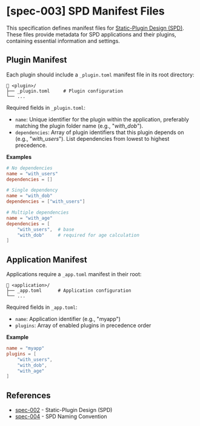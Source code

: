 # \[spec-003\] SPD Manifest Files

This specification defines manifest files for [Static-Plugin Design (SPD)](https://github.com/thecodecrate/guidelines/blob/main/specs/spec-002--static-plugin-design/README.md). These files provide metadata for SPD applications and their plugins, containing essential information and settings.

## Plugin Manifest

Each plugin should include a `_plugin.toml` manifest file in its root directory:

```
📁 <plugin>/
├── _plugin.toml     # Plugin configuration
└── ...
```

Required fields in `_plugin.toml`:

- `name`: Unique identifier for the plugin within the application, preferably matching the plugin folder name (e.g., "*with_dob*").
- `dependencies`: Array of plugin identifiers that this plugin depends on (e.g., "*with_users*"). List dependencies from lowest to highest precedence.

**Examples**

```toml
# No dependencies
name = "with_users"
dependencies = []
```

```toml
# Single dependency
name = "with_dob"
dependencies = ["with_users"]
```

```toml
# Multiple dependencies
name = "with_age"
dependencies = [
    "with_users",  # base
    "with_dob"     # required for age calculation
]
```

## Application Manifest

Applications require a `_app.toml` manifest in their root:

```
📁 <application>/
├── _app.toml      # Application configuration
└── ...
```

Required fields in `_app.toml`:

- `name`: Application identifier (e.g., "myapp")
- `plugins`: Array of enabled plugins in precedence order

**Example**

```toml
name = "myapp"
plugins = [
    "with_users",
    "with_dob",
    "with_age"
]
```

## References

- [spec-002](https://github.com/thecodecrate/guidelines/blob/main/specs/spec-002--static-plugin-design/README.md) - Static-Plugin Design (SPD)
- [spec-004](https://github.com/thecodecrate/guidelines/blob/main/specs/spec-004--spd-naming-convention/README.md) - SPD Naming Convention
